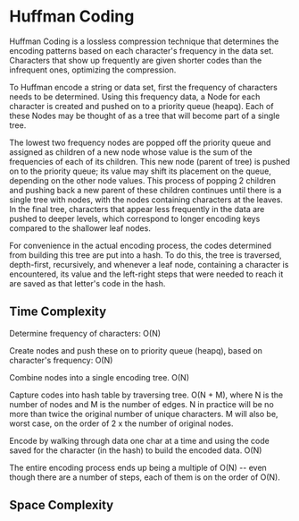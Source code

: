 # Huffman Coding

Huffman Coding is a lossless compression technique that determines the encoding patterns based on each
character's frequency in the data set. Characters that show up frequently are given shorter codes than
the infrequent ones, optimizing the compression. 

To Huffman encode a string or data set, first the frequency of characters needs to be determined.
Using this frequency data, a Node for each character is created and pushed on to a priority queue
(heapq). Each of these Nodes may be thought of as a tree that will become part of a single tree. 

The lowest two frequency nodes are popped off the priority queue and assigned as children of a new node whose 
value is the sum of the frequencies of each of its children. This new node (parent of tree) is pushed on to the
priority queue; its value may shift its placement on the queue, depending on the other node values. This process
of popping 2 children and pushing back a new parent of these children continues until there is a single tree with
nodes, with the nodes containing characters at the leaves. In the final tree, characters that appear less frequently
in the data are pushed to deeper levels, which correspond to longer encoding keys compared to the shallower leaf nodes.

For convenience in the actual encoding process, the codes determined from building this tree are put into a hash. 
To do this, the tree is traversed, depth-first, recursively, and whenever a leaf node, containing a character is encountered,
its value and the left-right steps that were needed to reach it are saved as that letter's code in the hash.

## Time Complexity

Determine frequency of characters: O(N)

Create nodes and push these on to priority queue (heapq), based on character's frequency: O(N)

Combine nodes into a single encoding tree. O(N)

Capture codes into hash table by traversing tree.  O(N + M), where N is the number of nodes and M
is the number of edges.  N in practice will be no more than twice the original number of unique characters.
M will also be, worst case, on the order of 2 x the number of original nodes.

Encode by walking through data one char at a time and using the code saved for the character (in the hash)
to build the encoded data. O(N)

The entire encoding process ends up being a multiple of O(N) -- even though there are a number of steps,
each of them is on the order of O(N).





## Space Complexity

